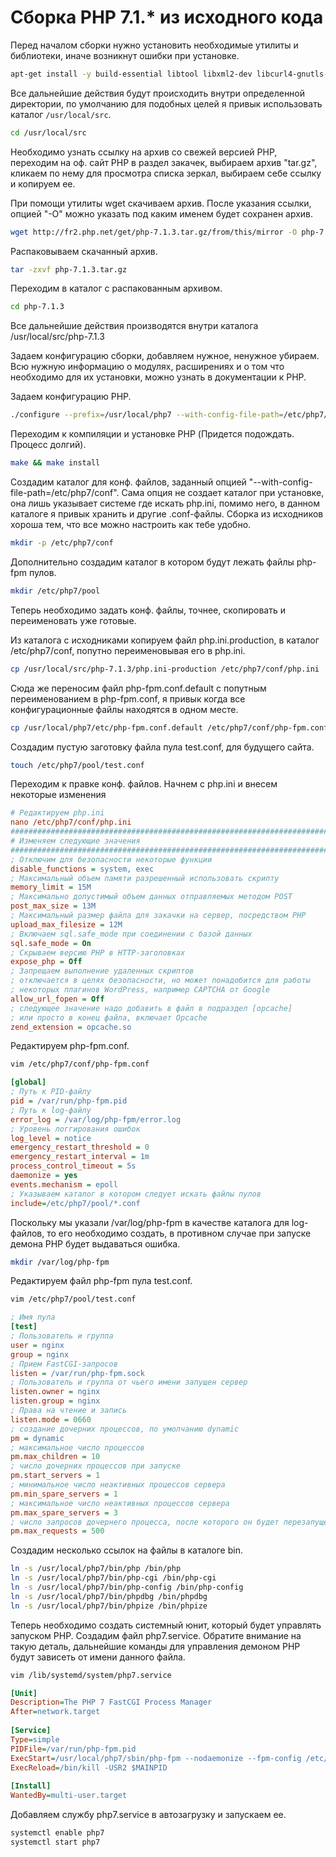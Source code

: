 # Сборка PHP 7.1.* из исходного кода

Перед началом сборки нужно установить необходимые утилиты и библиотеки, иначе возникнут ошибки при установке.

```bash
apt-get install -y build-essential libtool libxml2-dev libcurl4-gnutls-dev libwebp-dev libjpeg-dev libpng12-dev libxpm-dev libfreetype6-dev libbz2-dev pkg-config libssl-dev
```

Все дальнейшие действия будут происходить внутри определенной директории, по умолчанию для подобных целей я привык использовать каталог `/usr/local/src`.

```bash
cd /usr/local/src
```

Необходимо узнать ссылку на архив со свежей версией PHP, переходим на оф. сайт PHP в раздел закачек, выбираем архив "tar.gz", кликаем по нему для просмотра списка зеркал, выбираем себе ссылку и копируем ее.

При помощи утилиты wget скачиваем архив. После указания ссылки, опцией "-О" можно указать под каким именем будет сохранен архив.

```bash
wget http://fr2.php.net/get/php-7.1.3.tar.gz/from/this/mirror -O php-7.1.3.tar.gz
```

Распаковываем скачанный архив.

```bash
tar -zxvf php-7.1.3.tar.gz
```

Переходим в каталог с распакованным архивом.

```bash
cd php-7.1.3
```

Все дальнейшие действия производятся внутри каталога /usr/local/src/php-7.1.3

Задаем конфигурацию сборки, добавляем нужное, ненужное убираем. Всю нужную информацию о модулях, расширениях и о том что необходимо для их установки, можно узнать в документации к PHP.

Задаем конфигурацию PHP.

```bash
./configure --prefix=/usr/local/php7 --with-config-file-path=/etc/php7/conf --with-fpm-user=nginx --with-fpm-group=nginx --enable-fpm --enable-mysqlnd --enable-mbstring --enable-sockets --enable-opcache --enable-zip --disable-phar --disable-ipv6 --with-openssl --with-zlib --with-curl --with-gd --with-jpeg-dir=/usr --with-png-dir=/usr --with-webp-dir=/usr --with-xpm-dir=/usr --with-freetype-dir=/usr --with-mysql-sock=/var/run/mysqld/mysqld.sock --with-mysqli=mysqlnd --with-bz2 --without-sqlite3 --without-pdo-sqlite --without-pear
```

Переходим к компиляции и установке PHP (Придется подождать. Процесс долгий).

```bash
make && make install
```

Создадим каталог для конф. файлов, заданный опцией "--with-config-file-path=/etc/php7/conf". Сама опция не создает каталог при установке, она лишь указывает системе где искать php.ini, помимо него, в данном каталоге я привык хранить и другие .conf-файлы. Сборка из исходников хороша тем, что все можно настроить как тебе удобно.

```bash
mkdir -p /etc/php7/conf
```

Дополнительно создадим каталог в котором будут лежать файлы php-fpm пулов.

```bash
mkdir /etc/php7/pool
```

Теперь необходимо задать конф. файлы, точнее, скопировать и переименовать уже готовые.

Из каталога с исходниками копируем файл php.ini.production, в каталог /etc/php7/conf, попутно переименовывая его в php.ini.

```bash
cp /usr/local/src/php-7.1.3/php.ini-production /etc/php7/conf/php.ini
```

Сюда же переносим файл php-fpm.conf.default с попутным переименованием в php-fpm.conf, я привык когда все конфигурационные файлы находятся в одном месте.

```bash
cp /usr/local/php7/etc/php-fpm.conf.default /etc/php7/conf/php-fpm.conf
```

Создадим пустую заготовку файла пула test.conf, для будущего сайта.

```bash
touch /etc/php7/pool/test.conf
```

Переходим к правке конф. файлов. Начнем с php.ini и внесем некоторые изменения

```ini
# Редактируем php.ini
nano /etc/php7/conf/php.ini
######################################################################################
# Изменяем следующие значения
######################################################################################
; Отключим для безопасности некоторые функции
disable_functions = system, exec
; Максимальный объем памяти разрешенный использовать скрипту
memory_limit = 15M
; Максимально допустимый объем данных отправляемых методом POST
post_max_size = 13M
; Максимальный размер файла для закачки на сервер, посредством PHP
upload_max_filesize = 12M
; Включаем sql.safe_mode при соединении с базой данных 
sql.safe_mode = On
; Скрываем версию PHP в HTTP-заголовках
expose_php = Off
; Запрещаем выполнение удаленных скриптов
; отключается в целях безопасности, но может понадобится для работы
; некоторых плагинов WordPress, например CAPTCHA от Google
allow_url_fopen = Off
; следующее значение надо добавить в файл в подраздел [opcache]
; или просто в конец файла, включает Opcache
zend_extension = opcache.so
```

Редактируем php-fpm.conf.

```bash
vim /etc/php7/conf/php-fpm.conf
```

```ini
[global]
; Путь к PID-файлу
pid = /var/run/php-fpm.pid
; Путь к log-файлу
error_log = /var/log/php-fpm/error.log
; Уровень логгирования ошибок
log_level = notice
emergency_restart_threshold = 0
emergency_restart_interval = 1m
process_control_timeout = 5s
daemonize = yes
events.mechanism = epoll
; Указываем каталог в котором следует искать файлы пулов
include=/etc/php7/pool/*.conf
```

Поскольку мы указали /var/log/php-fpm в качестве каталога для log-файлов, то его необходимо создать, в противном случае при запуске демона PHP будет выдаваться ошибка.

```bash
mkdir /var/log/php-fpm
```

Редактируем файл php-fpm пула test.conf.

```bash
vim /etc/php7/pool/test.conf
```

```ini
; Имя пула
[test]
; Пользователь и группа
user = nginx
group = nginx
; Прием FastCGI-запросов
listen = /var/run/php-fpm.sock
; Пользователь и группа от чьего имени запущен сервер
listen.owner = nginx
listen.group = nginx
; Права на чтение и запись
listen.mode = 0660
; создание дочерних процессов, по умолчанию dynamic
pm = dynamic
; максимальное число процессов
pm.max_children = 10
; число дочерних процессов при запуске
pm.start_servers = 1
; минимальное число неактивных процессов сервера
pm.min_spare_servers = 1
; максимальное число неактивных процессов сервера	
pm.max_spare_servers = 3
; число запросов дочернего процесса, после которого он будет перезапущен
pm.max_requests = 500
```

Создадим несколько ссылок на файлы в каталоге bin.

```bash
ln -s /usr/local/php7/bin/php /bin/php
ln -s /usr/local/php7/bin/php-cgi /bin/php-cgi
ln -s /usr/local/php7/bin/php-config /bin/php-config
ln -s /usr/local/php7/bin/phpdbg /bin/phpdbg
ln -s /usr/local/php7/bin/phpize /bin/phpize
```

Теперь необходимо создать системный юнит, который будет управлять запуском PHP. Создадим файл php7.service. Обратите внимание на такую деталь, дальнейшие команды для управления демоном PHP будут зависеть от имени данного файла.

```bash
vim /lib/systemd/system/php7.service
```

```ini
[Unit]
Description=The PHP 7 FastCGI Process Manager
After=network.target
 
[Service]
Type=simple
PIDFile=/var/run/php-fpm.pid
ExecStart=/usr/local/php7/sbin/php-fpm --nodaemonize --fpm-config /etc/php7/conf/php-fpm.conf
ExecReload=/bin/kill -USR2 $MAINPID
 
[Install]
WantedBy=multi-user.target
```

Добавляем службу php7.service в автозагрузку и запускаем ее.

```bash
systemctl enable php7
systemctl start php7
```